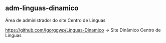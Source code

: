 ## adm-linguas-dinamico
Área de administrador do site Centro de Linguas

https://github.com/Igorggwp/Linguas-Dinamico -> Site Dinâmico Centro de Linguas
